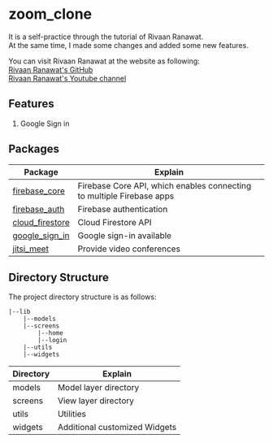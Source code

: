 # zoom_clone
It is a self-practice through the tutorial of Rivaan Ranawat.  
At the same time, I made some changes and added some new features.

You can visit Rivaan Ranawat at the website as following:  
[Rivaan Ranawat's GitHub](https://github.com/RivaanRanawat)  
[Rivaan Ranawat's Youtube channel](https://www.youtube.com/channel/UC-1kzHtwBY8n0TY5NhYxNaw)


## Features
1. Google Sign in


## Packages

| **Package**                                                 | **Explain**                                                           |
|-------------------------------------------------------------|-----------------------------------------------------------------------|
| [firebase_core](https://pub.dev/packages/firebase_core)     | Firebase Core API, which enables connecting to multiple Firebase apps |
| [firebase_auth](https://pub.dev/packages/firebase_auth)     | Firebase authentication                                               |
| [cloud_firestore](https://pub.dev/packages/cloud_firestore) | Cloud Firestore API                                                   |
| [google_sign_in](https://pub.dev/packages/google_sign_in)   | Google sign-in available                                              |
| [jitsi_meet](https://pub.dev/packages/jitsi_meet/install)   | Provide video conferences                                             |



## Directory Structure

The project directory structure is as follows:
```
|--lib
    |--models
    |--screens
        |--home
        |--login
    |--utils
    |--widgets
```


| **Directory** | **Explain**                   |
|---------------|-------------------------------|
| models        | Model layer directory         |
| screens       | View layer directory          |
| utils         | Utilities                     |
| widgets       | Additional customized Widgets |

